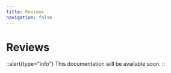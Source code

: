 ```yaml
---
title: Reviews
navigation: false
---
```


# Reviews

::alert{type="info"}
This documentation will be available soon.
::